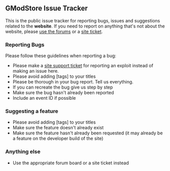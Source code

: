 ## GModStore Issue Tracker

This is the public issue tracker for reporting bugs, issues and suggestions related to the **website**. If you need to report on anything that's not about the website, please [use the forums](https://gmodstore.com/community) or a [site ticket](https://gmodstore.com/help).

### Reporting Bugs

Please follow these guidelines when reporting a bug:
* Please make a [site support ticket](https://www.gmodstore.com/help/tickets/create/site) for reporting an exploit instead of making an issue here.
* Please avoid adding [tags] to your titles
* Please be thorough in your bug report. Tell us everything.
* If you can recreate the bug give us step by step
* Make sure the bug hasn't already been reported
* Include an event ID if possible

### Suggesting a feature

* Please avoid adding [tags] to your titles
* Make sure the feature doesn't already exist
* Make sure the feature hasn't already been requested (it may already be a feature on the developer build of the site)

### Anything else

* Use the appropriate forum board or a site ticket instead
